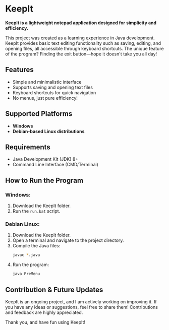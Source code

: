 # KeepIt

**KeepIt is a lightweight notepad application designed for simplicity and efficiency.**

This project was created as a learning experience in Java development. KeepIt provides basic text editing functionality such as saving, editing, and opening files, all accessible through keyboard shortcuts. The unique feature of the program? Finding the exit button—hope it doesn't take you all day!

## Features
- Simple and minimalistic interface
- Supports saving and opening text files
- Keyboard shortcuts for quick navigation
- No menus, just pure efficiency!

## Supported Platforms
- **Windows**
- **Debian-based Linux distributions**

## Requirements
- Java Development Kit (JDK) 8+
- Command Line Interface (CMD/Terminal)

## How to Run the Program

### Windows:
1. Download the KeepIt folder.
2. Run the `run.bat` script.

### Debian Linux:
1. Download the KeepIt folder.
2. Open a terminal and navigate to the project directory.
3. Compile the Java files:
   ```sh
   javac *.java
   ```
4. Run the program:
   ```sh
   java PreMenu
   ```

## Contribution & Future Updates
KeepIt is an ongoing project, and I am actively working on improving it. If you have any ideas or suggestions, feel free to share them! Contributions and feedback are highly appreciated.

Thank you, and have fun using KeepIt!
